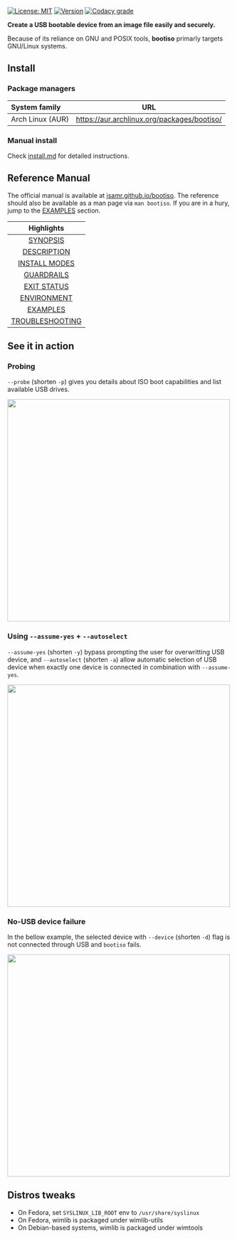 [![License: MIT](https://badgen.net/badge/license/MIT/blue)](https://opensource.org/licenses/MIT)
[![Version](https://badgen.net/github/tag/jsamr/bootiso?label=version)]()
[![Codacy grade](https://img.shields.io/codacy/grade/9f441cf6a1d6475484a9bb3ec2ed9713.svg)](https://app.codacy.com/app/jsamr/bootiso?utm_source=github.com&utm_medium=referral&utm_content=jsamr/bootiso&utm_campaign=badger)

**Create a USB bootable device from an image file easily and securely.**

Because of its reliance on GNU and POSIX tools, **bootiso** primarly targets GNU/Linux systems.

## Install

### Package managers

| System family    | URL                                            |
|:-----------------|------------------------------------------------|
| Arch Linux (AUR) | https://aur.archlinux.org/packages/bootiso/    |

### Manual install

Check [install.md](install.md) for detailed instructions.

## Reference Manual

The official manual is available at [jsamr.github.io/bootiso](https://jsamr.github.io/bootiso/).
The reference should also be available as a man page via `man bootiso`.
If you are in a hury, jump to the [EXAMPLES](https://jsamr.github.io/bootiso/#EXAMPLES) section.

| Highlights                                                          |
|:-------------------------------------------------------------------:|
| [SYNOPSIS](https://jsamr.github.io/bootiso/#SYNOPSIS)               |
| [DESCRIPTION](https://jsamr.github.io/bootiso/#DESCRIPTION)         |
| [INSTALL MODES](https://jsamr.github.io/bootiso/#INSTALL_MODES)     |
| [GUARDRAILS](https://jsamr.github.io/bootiso/#GUARDRAILS)           |
| [EXIT STATUS](https://jsamr.github.io/bootiso/#EXIT_STATUS)         |
| [ENVIRONMENT](https://jsamr.github.io/bootiso/#ENVIRONMENT)         |
| [EXAMPLES](https://jsamr.github.io/bootiso/#EXAMPLES)               |
| [TROUBLESHOOTING](https://jsamr.github.io/bootiso/#TROUBLESHOOTING) |

<a name="action"></a>

## See it in action

### Probing

`--probe` (shorten `-p`) gives you details about ISO boot capabilities and list available USB drives.

<a href="https://webmshare.com/play/JZrVW">
<img src="images/bootiso-p.png" width="500">
</a>

### Using `--assume-yes` + `--autoselect`

`--assume-yes` (shorten `-y`) bypass prompting the user for overwritting USB device, and `--autoselect` (shorten `-a`) allow automatic selection of USB device when exactly one device is connected in combination with `--assume-yes`.

<a href="https://webmshare.com/play/mw7Q4">
<img src="images/bootiso-ay.png" width="500">
</a>

### No-USB device failure

In the bellow example, the selected device with `--device` (shorten `-d`) flag is not connected through USB and `bootiso` fails.

<a href="https://webmshare.com/play/36rRn">
<img src="images/bootiso-d-no-usb.png" width="500">
</a>

<a name="distro-tweaks"></a>

## Distros tweaks

- On Fedora, set `SYSLINUX_LIB_ROOT` env to `/usr/share/syslinux`
- On Fedora, wimlib is packaged under wimlib-utils
- On Debian-based systems, wimlib is packaged under wimtools
